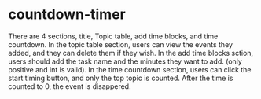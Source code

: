 # countdown-timer
There are 4 sections, title, Topic table, add time blocks, and time countdown.
In the topic table section, users can view the events they added, and they can delete them if they wish.
In the add time blocks sction, users should add the task name and the minutes they want to add. (only positive and int is valid).
In the time countdown section, users can click the start timing button, and only the top topic is counted. After the time is counted to 0, the event is disappered. 
